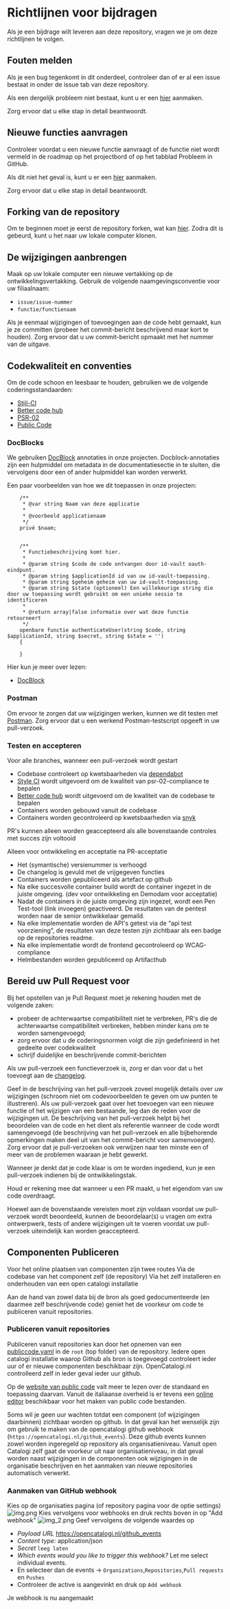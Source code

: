 # Richtlijnen voor bijdragen

Als je een bijdrage wilt leveren aan deze repository, vragen we je om deze richtlijnen te volgen.

## Fouten melden
Als je een bug tegenkomt in dit onderdeel, controleer dan of er al een issue bestaat in onder de issue tab van deze repository.

Als een dergelijk probleem niet bestaat, kunt u er een [hier](/../../issues/new?assignees=&labels=&template=bug_report.md&title=) aanmaken.

Zorg ervoor dat u elke stap in detail beantwoordt.

## Nieuwe functies aanvragen
Controleer voordat u een nieuwe functie aanvraagt ​​of de functie niet wordt vermeld in de roadmap op het projectbord of op het tabblad Probleem in GitHub.

Als dit niet het geval is, kunt u er een [hier](/../../issues/new?assignees=&labels=&template=feature_request.md&title=) aanmaken.

Zorg ervoor dat u elke stap in detail beantwoordt.

## Forking van de repository
Om te beginnen moet je eerst de repository forken, wat kan [hier](/../../fork).
Zodra dit is gebeurd, kunt u het naar uw lokale computer klonen.

## De wijzigingen aanbrengen
Maak op uw lokale computer een nieuwe vertakking op de ontwikkelingsvertakking.
Gebruik de volgende naamgevingsconventie voor uw filiaalnaam:
- `issue/issue-nummer`
- `functie/functienaam`

Als je eenmaal wijzigingen of toevoegingen aan de code hebt gemaakt, kun je ze committen (probeer het commit-bericht beschrijvend maar kort te houden).
Zorg ervoor dat u uw commit-bericht opmaakt met het nummer van de uitgave.

## Codekwaliteit en conventies
Om de code schoon en leesbaar te houden, gebruiken we de volgende coderingsstandaarden:
- [Stijl-CI](https://styleci.io/)
- [Better code hub](https://bettercodehub.com/repositories)
- [PSR-02](https://docs.opnsense.org/development/guidelines/psr2.html)
- [Public Code](https://publiccode.net/)

### DocBlocks
We gebruiken [DocBlock](https://en.wikipedia.org/wiki/Docblock) annotaties in onze projecten.
Docblock-annotaties zijn een hulpmiddel om metadata in de documentatiesectie in te sluiten, die vervolgens door een of ander hulpmiddel kan worden verwerkt.

Een paar voorbeelden van hoe we dit toepassen in onze projecten:

```vue'
    /**
     * @var string Naam van deze applicatie
     *
     * @voorbeeld applicatienaam
     */
    privé $naam;


    /**
     * Functiebeschrijving komt hier.
     *
     * @param string $code de code ontvangen door id-vault oauth-eindpunt.
     * @param string $applicationId id van uw id-vault-toepassing.
     * @param string $geheim geheim van uw id-vault-toepassing.
     * @param string $state (optioneel) Een willekeurige string die door uw toepassing wordt gebruikt om een ​​unieke sessie te identificeren
     *
     * @return array|false informatie over wat deze functie retourneert
     */
    openbare functie authenticateUser(string $code, string $applicationId, string $secret, string $state = '')
    {

    }
```

Hier kun je meer over lezen:
- [DocBlock](https://en.wikipedia.org/wiki/Docblock)

### Postman
Om ervoor te zorgen dat uw wijzigingen werken, kunnen we dit testen met [Postman](https://www.postman.com/).
Zorg ervoor dat u een werkend Postman-testscript opgeeft in uw pull-verzoek.

### Testen en accepteren
Voor alle branches, wanneer een pull-verzoek wordt gestart
- Codebase controleert op kwetsbaarheden via [dependabot](https://github.com/dependabot)
- [Style CI](https://styleci.io/) wordt uitgevoerd om de kwaliteit van psr-02-compliance te bepalen
- [Better code hub](https://www.bettercodehub.com/) wordt uitgevoerd om de kwaliteit van de codebase te bepalen
- Containers worden gebouwd vanuit de codebase
- Containers worden gecontroleerd op kwetsbaarheden via [snyk](https://snyk.io/)

PR's kunnen alleen worden geaccepteerd als alle bovenstaande controles met succes zijn voltooid

Alleen voor ontwikkeling en acceptatie na PR-acceptatie
- Het (symantische) versienummer is verhoogd
- De changelog is gevuld met de vrijgegeven functies
- Containers worden gepubliceerd als artefact op github
- Na elke succesvolle container build wordt de container ingezet in de juiste omgeving. (dev voor ontwikkeling en Demodam voor acceptatie)
- Nadat de containers in de juiste omgeving zijn ingezet, wordt een Pen Test-tool (link invoegen) geactiveerd. De resultaten van de pentest worden naar de senior ontwikkelaar gemaild.
- Na elke implementatie worden de API's getest via de “api test voorziening”, de resultaten van deze testen zijn zichtbaar als een badge op de repositories readme.
- Na elke implementatie wordt de frontend gecontroleerd op WCAG-compliance
- Helmbestanden worden gepubliceerd op Artifacthub


## Bereid uw Pull Request voor

Bij het opstellen van je Pull Request moet je rekening houden met de volgende zaken:
- probeer de achterwaartse compatibiliteit niet te verbreken, PR's die de achterwaartse compatibiliteit verbreken, hebben minder kans om te worden samengevoegd;
- zorg ervoor dat u de coderingsnormen volgt die zijn gedefinieerd in het gedeelte over codekwaliteit
- schrijf duidelijke en beschrijvende commit-berichten

Als uw pull-verzoek een functieverzoek is, zorg er dan voor dat u het toevoegt aan de [changelog](CHANGELOG.md).

Geef in de beschrijving van het pull-verzoek zoveel mogelijk details over uw wijzigingen (schroom niet om codevoorbeelden te geven om uw punten te illustreren). Als uw pull-verzoek gaat over het toevoegen van een nieuwe functie of het wijzigen van een bestaande, leg dan de reden voor de wijzigingen uit. De beschrijving van het pull-verzoek helpt bij het beoordelen van de code en het dient als referentie wanneer de code wordt samengevoegd (de beschrijving van het pull-verzoek en alle bijbehorende opmerkingen maken deel uit van het commit-bericht voor samenvoegen).
Zorg ervoor dat je pull-verzoeken ook verwijzen naar ten minste een of meer van de problemen waaraan je hebt gewerkt.

Wanneer je denkt dat je code klaar is om te worden ingediend, kun je een pull-verzoek indienen bij de ontwikkelingstak.

Houd er rekening mee dat wanneer u een PR maakt, u het eigendom van uw code overdraagt.

Hoewel aan de bovenstaande vereisten moet zijn voldaan voordat uw pull-verzoek wordt beoordeeld, kunnen de beoordelaar(s) u vragen om extra ontwerpwerk, tests of andere wijzigingen uit te voeren voordat uw pull-verzoek uiteindelijk kan worden geaccepteerd.

## Componenten Publiceren
Voor het online plaatsen van componenten zijn twee routes
Via de codebase van het component zelf (de repository)
Via het zelf installeren en onderhouden van een open catalogi installatie

Aan de hand van zowel data bij de bron als goed gedocumenteerde (en daarmee zelf beschrijvende code) geniet het de voorkeur om code te publiceren vanuit repositories.

### Publiceren vanuit repositories

Publiceren vanuit repositories kan door het opnemen van een [publiccode.yaml](https://yml.publiccode.tools/schema.core.html#top-level-keys-and-sections) in de `root` (top folder) van de repository. Iedere open catalogi installatie waarop Github als bron is toegevoegd controleert ieder uur of er nieuwe componenten beschikbaar zijn. OpenCatalogi.nl controlleerd zelf in ieder geval ieder uur github.

Op de [website van public code](https://developers.italia.it/en/reuse) valt meer te lezen over de standaard en toepassing daarvan. Vanuit de italiaanse overheid is er tevens een [online editor](https://publiccode-editor.developers.italia.it/) beschikbaar voor het maken van public code bestanden.

Soms wil je geen uur wachten totdat een component (of wijzigingen daarbinnen) zichtbaar worden op github. In dat geval kan het wenselijk zijn om gebruik te maken van de opencatalogi github webhook (`https://opencatalogi.nl/github_events`). Deze github events kunnen zowel worden ingeregeld op repository als organisatieniveau. Vanuit open Catalogi zelf gaat de voorkeur uit naar organisatieniveau, in dat geval worden naast wijzigingen in de componenten ook wijzigingen in de organisatie beschrijven en het aanmaken van nieuwe repositories automatisch verwerkt. 

### Aanmaken van GitHub webhook
Kies op de organisaties pagina (of repository pagina voor de optie settings)
![img.png](img.png)
Kies vervolgens voor webhooks en druk rechts boven in op "Add webhook"
![img_2.png](img_2.png)
Geef vervolgens de volgende waardes op
- *Payload URL* https://opencatalogi.nl/github_events
- *Content type:* application/json
- *Secret* `leeg laten`
- *Which events would you like to trigger this webhook?* Let me select individual events. 
- En selecteer dan de events -> `Organizations`,`Repositories`,`Pull requests` en `Pushes`
- Controleer de active is aangevinkt en druk op `Add webhook`

Je webhook is nu aangemaakt

